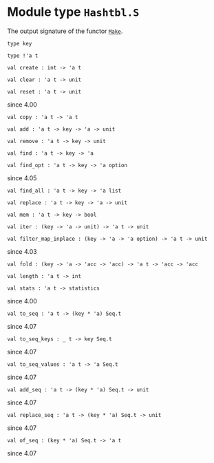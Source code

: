
# Module type `Hashtbl.S`

The output signature of the functor [`Make`](./Stdlib-Hashtbl-Make.md).

```
type key
```
```
type !'a t
```
```
val create : int -> 'a t
```
```
val clear : 'a t -> unit
```
```
val reset : 'a t -> unit
```
since 4.00
```
val copy : 'a t -> 'a t
```
```
val add : 'a t -> key -> 'a -> unit
```
```
val remove : 'a t -> key -> unit
```
```
val find : 'a t -> key -> 'a
```
```
val find_opt : 'a t -> key -> 'a option
```
since 4.05
```
val find_all : 'a t -> key -> 'a list
```
```
val replace : 'a t -> key -> 'a -> unit
```
```
val mem : 'a t -> key -> bool
```
```
val iter : (key -> 'a -> unit) -> 'a t -> unit
```
```
val filter_map_inplace : (key -> 'a -> 'a option) -> 'a t -> unit
```
since 4.03
```
val fold : (key -> 'a -> 'acc -> 'acc) -> 'a t -> 'acc -> 'acc
```
```
val length : 'a t -> int
```
```
val stats : 'a t -> statistics
```
since 4.00
```
val to_seq : 'a t -> (key * 'a) Seq.t
```
since 4.07
```
val to_seq_keys : _ t -> key Seq.t
```
since 4.07
```
val to_seq_values : 'a t -> 'a Seq.t
```
since 4.07
```
val add_seq : 'a t -> (key * 'a) Seq.t -> unit
```
since 4.07
```
val replace_seq : 'a t -> (key * 'a) Seq.t -> unit
```
since 4.07
```
val of_seq : (key * 'a) Seq.t -> 'a t
```
since 4.07